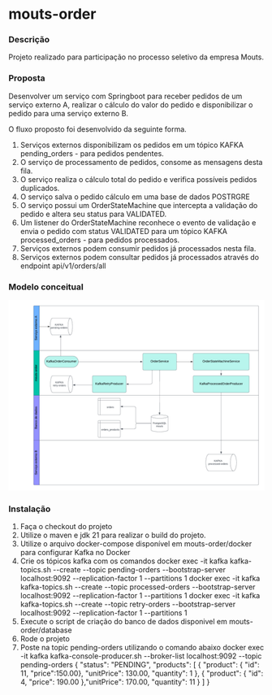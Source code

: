 # mouts-order

### Descrição

Projeto realizado para participação no processo seletivo da empresa Mouts.

### Proposta

Desenvolver um serviço com Springboot para receber pedidos de um serviço externo A, realizar o cálculo do valor do pedido e disponibilizar o pedido para uma serviço externo B.

O fluxo proposto foi desenvolvido da seguinte forma.

1. Serviços externos disponibilizam os pedidos em um tópico KAFKA pending_orders - para pedidos pendentes.
2. O serviço de processamento de pedidos, consome as mensagens desta fila.
3. O serviço realiza o cálculo total do pedido e verifica possíveis pedidos duplicados.
4. O serviço salva o pedido cálculo em uma base de dados POSTRGRE
5. O serviço possui um OrderStateMachine que intercepta a validação do pedido e altera seu status para VALIDATED.
6. Um listener do OrderStateMachine reconhece o evento de validação e envia o pedido com status VALIDATED para um tópico KAFKA processed_orders - para pedidos processados.
7. Serviços externos podem consumir pedidos já processados nesta fila.
8. Serviços externos podem consultar pedidos já processados através do endpoint api/v1/orders/all

### Modelo conceitual

![alt text](https://github.com/dvalvarenga/mouts-order/blob/main/docs/model.png?raw=true)

### Instalação

1. Faça o checkout do projeto
2. Utilize o maven e jdk 21 para realizar o build do projeto.
3. Utilize o arquivo docker-compose disponível em mouts-order/docker para configurar Kafka no Docker
4. Crie os tópicos kafka com os comandos
   docker exec -it kafka kafka-topics.sh --create --topic pending-orders --bootstrap-server localhost:9092 --replication-factor 1 --partitions 1
   docker exec -it kafka kafka-topics.sh --create --topic processed-orders --bootstrap-server localhost:9092 --replication-factor 1 --partitions 1
   docker exec -it kafka kafka-topics.sh --create --topic retry-orders --bootstrap-server localhost:9092 --replication-factor 1 --partitions 1
6. Execute o script de criação do banco de dados disponivel em mouts-order/database
7. Rode o projeto
8. Poste na topic pending-orders utilizando o comando abaixo
   docker exec -it kafka kafka-console-producer.sh --broker-list localhost:9092 --topic pending-orders
   { "status": "PENDING", "products": [ { "product": { "id": 11, "price":150.00}, "unitPrice": 130.00, "quantity": 1 }, { "product": { "id": 4, "price": 190.00 },"unitPrice": 170.00, "quantity": 11 } ] }
   
   
